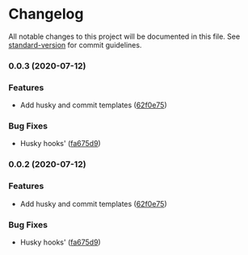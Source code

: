 # Changelog

All notable changes to this project will be documented in this file. See [standard-version](https://github.com/conventional-changelog/standard-version) for commit guidelines.

### 0.0.3 (2020-07-12)


### Features

* Add husky and commit templates ([62f0e75](http://gitlab.ashmcbride.top:2222/root/tindurrr/commit/62f0e750e733557a2cd54aad3221f6b90e264571))


### Bug Fixes

* Husky hooks' ([fa675d9](http://gitlab.ashmcbride.top:2222/root/tindurrr/commit/fa675d94ec7645a2888faf7beeeb92d3a7395243))

### 0.0.2 (2020-07-12)


### Features

* Add husky and commit templates ([62f0e75](http://gitlab.ashmcbride.top:2222/root/tindurrr/commit/62f0e750e733557a2cd54aad3221f6b90e264571))


### Bug Fixes

* Husky hooks' ([fa675d9](http://gitlab.ashmcbride.top:2222/root/tindurrr/commit/fa675d94ec7645a2888faf7beeeb92d3a7395243))
